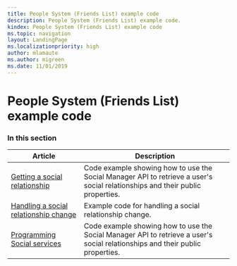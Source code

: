```yaml
---
title: People System (Friends List) example code
description: People System (Friends List) example code.
kindex: People System (Friends List) example code
ms.topic: navigation
layout: LandingPage
ms.localizationpriority: high
author: mlamaute
ms.author: migreen
ms.date: 11/01/2019
---
```


# People System (Friends List) example code


### In this section

| Article | Description |
|---------|-------------|
| [Getting a social relationship](live-getting-a-social-relationship.md) | Code example showing how to use the Social Manager API to retrieve a user's social relationships and their public properties. |
| [Handling a social relationship change](live-handling-a-relationship-change.md) | Example code for handling a social relationship change. |
| [Programming Social services](live-retrieving-social-relationships-winrt.md) | Code example showing how to use the Social Manager API to retrieve a user's social relationships and their public properties. |
